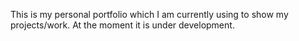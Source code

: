 This is my personal portfolio which I am currently using to show my projects/work.
At the moment it is under development.

